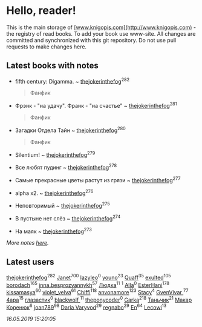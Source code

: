 # Hello, reader!
This is the main storage of [www.knigopis.com](http://www.knigopis.com) - the registry of read books.
To add your book use www-site. All changes are committed and synchronized with this git repository.
Do not use pull requests to make changes here.


## Latest books with notes
* fifth century: Digamma. ~ [thejokerinthefog](users/317/317244423-vkontakte)<sup>282</sup>
    > Фанфик

* Фрэнк - "на удачу". Франк - "на счастье" ~ [thejokerinthefog](users/317/317244423-vkontakte)<sup>281</sup>
    > Фанфик

* Загадки Отдела Тайн ~ [thejokerinthefog](users/317/317244423-vkontakte)<sup>280</sup>
    > Фанфик

* Silentium! ~ [thejokerinthefog](users/317/317244423-vkontakte)<sup>279</sup>

* Все любят пудинг ~ [thejokerinthefog](users/317/317244423-vkontakte)<sup>278</sup>

* Самые прекрасные цветы растут из грязи ~ [thejokerinthefog](users/317/317244423-vkontakte)<sup>277</sup>

* alpha x2. ~ [thejokerinthefog](users/317/317244423-vkontakte)<sup>276</sup>

* Неповторимый ~ [thejokerinthefog](users/317/317244423-vkontakte)<sup>275</sup>

* В пустыне нет слёз ~ [thejokerinthefog](users/317/317244423-vkontakte)<sup>274</sup>

* На маяк ~ [thejokerinthefog](users/317/317244423-vkontakte)<sup>273</sup>


_More notes [here](latest_books_with_notes.md)._


## Latest users
[thejokerinthefog](users/317/317244423-vkontakte)<sup>282</sup> 
[Janet](users/108/108113656204404967440-google)<sup>700</sup> 
[lazyleo](users/116/116845519572391639637-google)<sup>0</sup> 
[youno](users/302/302928912-vkontakte)<sup>23</sup> 
[Quaff](users/122/12267158-vkontakte)<sup>35</sup> 
[exulted](users/100/100599204551896265722-google)<sup>105</sup> 
[borodach](users/157/15706320-vkontakte)<sup>165</sup> 
[inna.besprozvannykh](users/733/73323849-yandex)<sup>57</sup> 
[Людка](users/111/111038749-vkontakte)<sup>11</sup> 
[](users/114/114792281744850455512-google)<sup>1</sup> 
[Alla](users/103/103352250712959229257-google)<sup>0</sup> 
[EsterHani](users/305/30558181-vkontakte)<sup>178</sup> 
[kissamasya](users/684/68439978-vkontakte)<sup>60</sup> 
[violet_velva](users/116/116961712580551399099-google)<sup>61</sup> 
[Chiffi](users/105/105831994080785626680-google)<sup>118</sup> 
[anvonamore](users/595/5957175-vkontakte)<sup>123</sup> 
[Stacy](users/309/30902475-vkontakte)<sup>4</sup> 
[GvenVivar ](users/158/158266434925901-facebook)<sup>77</sup> 
[4apa](users/117/117392596378069249667-google)<sup>15</sup> 
[глазастик](users/115/115257673890455357280-google)<sup>0</sup> 
[blackwolf ](users/236/236639644-vkontakte)<sup>11</sup> 
[theponycoder](users/195/195144442-vkontakte)<sup>0</sup> 
[Garka](users/115/115753719718250012620-google)<sup>218</sup> 
[Таньчик](users/209/2096581563762610-facebook)<sup>21</sup> 
[Макар Коренюк](users/126/126368737-vkontakte)<sup>6</sup> 
[joan789](users/240/2401650-vkontakte)<sup>98</sup> 
[Daria Varyvod](users/829/829893410524253-facebook)<sup>29</sup> 
[regnabo](users/870/870059322-yandex)<sup>29</sup> 
[En](users/333/333646551-vkontakte)<sup>64</sup> 
[Lecowi](users/521/521873425-vkontakte)<sup>13</sup> 


_16.05.2019 15:20:05_
